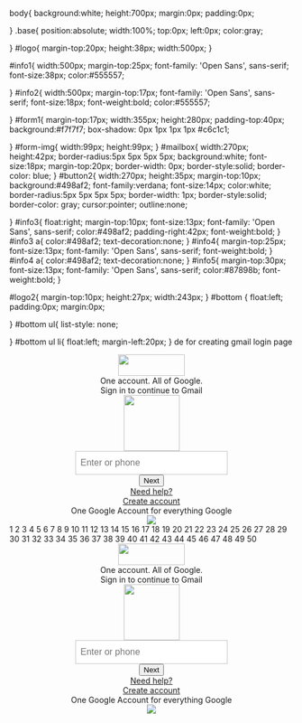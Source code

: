 body{
	background:white;
	height:700px;
	margin:0px;
	padding:0px;
	
}
.base{
	position:absolute;
	width:100%;
	top:0px;
	left:0px;
	color:gray;

}
#logo{
	margin-top:20px;
	height:38px;
	width:500px;
}

#info1{
	width:500px;
	margin-top:25px;
	font-family: 'Open Sans', sans-serif;
	font-size:38px;
	color:#555557;
	
}
#info2{
	width:500px;
	margin-top:17px;
	font-family: 'Open Sans', sans-serif;
	font-size:18px;
	font-weight:bold;
	color:#555557;
	
}
#form1{
	margin-top:17px;
	width:355px;
	height:280px;
    padding-top:40px;
	background:#f7f7f7;
	box-shadow: 0px 1px 1px 1px #c6c1c1;

}
#form-img{
	width:99px;
	height:99px;
}
#mailbox{
	width:270px;
	height:42px;
	border-radius:5px 5px 5px 5px;
	background:white;
	font-size:18px;
	margin-top:20px;
	border-width: 0px;
	border-style:solid;
	border-color: blue;
}
#button2{
	width:270px;
	height:35px;
	margin-top:10px;
	background:#498af2;
	font-family:verdana;
	font-size:14px;
	color:white;
	border-radius:5px 5px 5px 5px;
	border-width: 1px;
	border-style:solid;
	border-color: gray;
	cursor:pointer;
	outline:none;
	
}
#info3{
	float:right;
	margin-top:10px;
	font-size:13px;
	font-family: 'Open Sans', sans-serif;
	color:#498af2;
	padding-right:42px;
	font-weight:bold;
}
#info3 a{
	color:#498af2;
	text-decoration:none;
}
#info4{
	margin-top:25px;
	font-size:13px;
	font-family: 'Open Sans', sans-serif;
	font-weight:bold;
}
#info4 a{
	color:#498af2;
	text-decoration:none;
}
#info5{
	margin-top:30px;
	font-size:13px;
	font-family: 'Open Sans', sans-serif;
	color:#87898b;
	font-weight:bold;
}

#logo2{
	margin-top:10px;
	height:27px;
	width:243px;
}
#bottom {
	float:left;
	padding:0px;
	margin:0px;
	
}
#bottom ul{
	list-style: none;
	
}
#bottom ul li{
	float:left;
	margin-left:20px;
}
de for creating gmail login page
<html>
<head>
    <link type="text/css" rel="stylesheet" href="style.css" />
    <link href='https://fonts.googleapis.com/css?family=Open+Sans+Condensed:300' rel='stylesheet' type='text/css'>
    <link href='https://fonts.googleapis.com/css?family=Open+Sans:300' rel='stylesheet' type='text/css'>
    <title>Gmail login page source code download</title>
</head>
<body>
    <center>
        <div class="base">
            <div id="logo">
                <img src="logo.png" width="118" height="38" />
            </div>
            <div id="info1">
                One account. All of Google.
            </div>
            <div id="info2">
                Sign in to continue to Gmail
            </div>
            <div id="form1">
                <div id="form-img">
                    <img src="profile-img.png" width="99" height="99" />
                </div>
                <div id="mailbox">
                    <input placeholder="Enter or phone" type="mail" name="name" style="width:270px; height:42px; border: solid 1px #c2c4c6; font-size:16px; padding-left:8px;" />
                </div>
                <div>
                    <input type="submit" id="button2" value="Next" />
                </div>
                <div id="info3">
                    <a href="#">Need help?</a>
                </div>
            </div>
            <div id="info4">
                <a href="#">Create account</a>
            </div>
            <div id="info5">
                One Google Account for everything Google
            </div>
            <div>
                <img src="footer-logo.png" id="logo2" />
            </div>
            <div id="bottom">
            </div>
        </div>
    </center>
</body>
</html>
1
2
3
4
5
6
7
8
9
10
11
12
13
14
15
16
17
18
19
20
21
22
23
24
25
26
27
28
29
30
31
32
33
34
35
36
37
38
39
40
41
42
43
44
45
46
47
48
49
50
<html>
<head>
    <link type="text/css" rel="stylesheet" href="style.css" />
    <link href='https://fonts.googleapis.com/css?family=Open+Sans+Condensed:300' rel='stylesheet' type='text/css'>
    <link href='https://fonts.googleapis.com/css?family=Open+Sans:300' rel='stylesheet' type='text/css'>
    <title>Gmail login page source code download</title>
</head>
<body>
    <center>
        <div class="base">
            <div id="logo">
                <img src="logo.png" width="118" height="38" />
            </div>
            <div id="info1">
                One account. All of Google.
            </div>
            <div id="info2">
                Sign in to continue to Gmail
            </div>
            <div id="form1">
                <div id="form-img">
                    <img src="profile-img.png" width="99" height="99" />
                </div>
                <div id="mailbox">
                    <input placeholder="Enter or phone" type="mail" name="name" style="width:270px; height:42px; border: solid 1px #c2c4c6; font-size:16px; padding-left:8px;" />
                </div>
                <div>
                    <input type="submit" id="button2" value="Next" />
                </div>
                <div id="info3">
                    <a href="#">Need help?</a>
                </div>
            </div>
            <div id="info4">
                <a href="#">Create account</a>
            </div>
            <div id="info5">
                One Google Account for everything Google
            </div>
            <div>
                <img src="footer-logo.png" id="logo2" />
            </div>
            <div id="bottom">
            </div>
        </div>
    </center>
</body>
</html>
